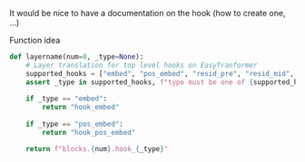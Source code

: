 It would be nice to have a documentation on the hook (how to create one, ...)

Function idea

```python
def layername(num=0, _type=None):
    # Layer translation for top level hooks on EasyTranformer
    supported_hooks = ["embed", "pos_embed", "resid_pre", "resid_mid", "resid_post", "attn_out", "mlp_out"]
    assert _type in supported_hooks, f"type must be one of {supported_hooks}"
    
    if _type == "embed":
        return "hook_embed"
    
    if _type == "pos_embed":
        return "hook_pos_embed"

    return f"blocks.{num}.hook_{_type}"
```

